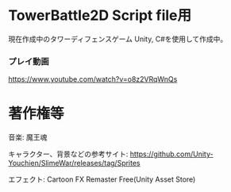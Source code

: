 # TowerBattle2D Script file用

現在作成中のタワーディフェンスゲーム
Unity, C#を使用して作成中。

### プレイ動画
https://www.youtube.com/watch?v=o8z2VRqWnQs

# 著作権等
音楽: 魔王魂

キャラクター、背景などの参考サイト: https://github.com/Unity-Youchien/SlimeWar/releases/tag/Sprites

エフェクト: Cartoon FX Remaster Free(Unity Asset Store)



